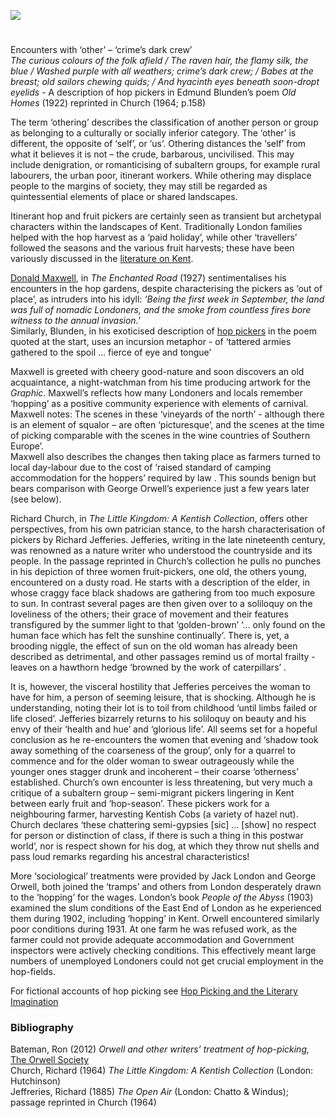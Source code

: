 <a href="https://dev.visual-essays.app"><img src="https://dev-visual-essays.netlify.app/images/ve-button.png"></a>
<param ve-config title="Hop and fruit picking in the 20th century" author="Peter Vujakovic" layout="vtl" 
banner="xxx">

#

Encounters with ‘other’ – ‘crime’s dark crew’   
_The curious colours of the folk afield / The raven hair, the flamy silk, the blue / Washed purple with all weathers; crime’s dark crew; / Babes at the breast; old sailors chewing quids; / And hyacinth eyes beneath soon-dropt eyelids_ - A description of hop pickers in Edmund Blunden’s poem _Old Homes_ (1922) reprinted in Church (1964; p.158)
<param ve-image url="   ">

The term ‘othering’ describes the classification of another person or group as belonging to a culturally or socially inferior category. The ‘other’ is different, the opposite of ‘self’, or ‘us’. Othering distances the ‘self’ from what it believes it is not – the crude, barbarous, uncivilised. This may include denigration, or romanticising of subaltern groups, for example rural labourers, the urban poor, itinerant workers. While othering may displace people to the margins of society, they may still be regarded as quintessential elements of place or shared landscapes.
<param ve-image url="   ">

Itinerant hop and fruit pickers are certainly seen as transient but archetypal characters within the landscapes of Kent. Traditionally London families helped with the hop harvest as a ‘paid holiday’, while other ‘travellers’ followed the seasons and the various fruit harvests; these have been variously discussed in the [literature on Kent](/20c-hop-picking). 
<param ve-image url="   ">

[Donald Maxwell](/20c-maxwelld-biography), in _The Enchanted Road_ (1927) sentimentalises his encounters in the hop gardens, despite characterising the pickers as ‘out of place’, as intruders into his idyll:
_‘Being the first week in September, the land was full of nomadic Londoners, and the smoke from countless fires bore witness to the annual invasion.’_     
Similarly, Blunden, in his exoticised description of [hop pickers]( ](/20c-hop-picking)) in the poem quoted at the start, uses an incursion metaphor - of ‘tattered armies gathered to the spoil … fierce of eye and tongue’ 
<param ve-image url="https://upload.wikimedia.org/wikipedia/commons/2/27/Hop_Picking_-_geograph.org.uk_-_2067737.jpg" label="Hop Picking" attribution="by Oast House Archive, CC BY-SA 2.0, via Wikimedia Commons">

Maxwell is greeted with cheery good-nature and soon discovers an old acquaintance, a night-watchman from his time producing artwork for the _Graphic_. Maxwell’s reflects how many Londoners and locals remember ‘hopping’ as a positive community experience with elements of carnival. Maxwell notes:
The scenes in these ‘vineyards of the north’ - although there is an element of squalor – are often ‘picturesque’, and the scenes at the time of picking comparable with the scenes in the wine countries of Southern Europe’.     
Maxwell also describes the changes then taking place as farmers turned to local day-labour due to the cost of ‘raised standard of camping accommodation for the hoppers’ required by law . This sounds benign but bears comparison with George Orwell’s experience just a few years later (see below).
<param ve-image url="   ">

Richard Church, in _The Little Kingdom: A Kentish Collection_, offers other perspectives, from his own patrician stance, to the harsh characterisation of pickers by Richard Jefferies. Jefferies, writing in the late nineteenth century, was renowned as a nature writer who understood the countryside and its people. In the passage reprinted in Church’s collection he pulls no punches in his depiction of three women fruit-pickers, one old, the others young, encountered on a dusty road. He starts with a description of the elder, in whose craggy face black shadows are gathering from too much exposure to sun. In contrast several pages are then given over to a soliloquy on the loveliness of the others; their grace of movement and their features transfigured by the summer light to that ‘golden-brown’ ‘… only found on the human face which has felt the sunshine continually’.  There is, yet, a brooding niggle, the effect of sun on the old woman has already been described as detrimental, and other passages remind us of mortal frailty - leaves on a hawthorn hedge ‘browned by the work of caterpillars’ . 
<param ve-image url="   ">

It is, however, the visceral hostility that Jefferies perceives the woman to have for him, a person of seeming leisure, that is shocking. Although he is understanding, noting their lot is to toil from childhood ‘until limbs failed or life closed’.  Jefferies bizarrely returns to his soliloquy on beauty and his envy of their ‘health and hue’ and ‘glorious life’. All seems set for a hopeful conclusion as he re-encounters the women that evening and ‘shadow took away something of the coarseness of the group’,  only for a quarrel to commence and for the older woman to swear outrageously while the younger ones stagger drunk and incoherent – their coarse ‘otherness’ established.
Church’s own encounter is less threatening, but very much a critique of a subaltern group – semi-migrant pickers lingering in Kent between early fruit and ‘hop-season’. These pickers work for a neighbouring farmer, harvesting Kentish Cobs (a variety of hazel nut). Church declares ‘these chattering semi-gypsies [sic] … [show] no respect for person or distinction of class, if there is such a thing in this postwar world’,  nor is respect shown for his dog, at which they throw nut shells and pass loud remarks regarding his ancestral characteristics!
<param ve-image url="   ">

More ‘sociological’ treatments were provided by Jack London and George Orwell, both joined the ‘tramps’ and others from London desperately drawn to the ‘hopping’ for the wages. London’s book _People of the Abyss_ (1903) examined the slum conditions of the East End of London as he experienced them during 1902, including ‘hopping’ in Kent. Orwell encountered similarly poor conditions during 1931. At one farm he was refused work, as the farmer could not provide adequate accommodation and Government inspectors were actively checking conditions. This effectively meant large numbers of unemployed Londoners could not get crucial employment in the hop-fields.
<param ve-image url="https://upload.wikimedia.org/wikipedia/commons/7/79/Hopping_in_Kent-_Hop-picking_in_Yalding%2C_Kent%2C_England%2C_UK%2C_1944_D22173.jpg" label="Hop picking in Yalding, Kent" attribution="Ministry of Information Photo Division Photographer, Public domain, via Wikimedia Commons">

For fictional accounts of hop picking see [Hop Picking and the Literary Imagination](20c-hop-picking)

### Bibliography 

Bateman, Ron (2012) _Orwell and other writers’ treatment of hop-picking,_ [The Orwell Society](https://orwellsociety.com/orwell-and-other-writers-on-hop-picking-by-ron-bateman/)    
Church, Richard (1964) _The Little Kingdom: A Kentish Collection_ (London: Hutchinson)     
Jeffreries, Richard (1885) _The Open Air_ (London: Chatto & Windus); passage reprinted in Church (1964)     
